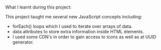 
What I learnt during this project:

This project taught me several new JavaScript concepts including:
- forEach() loops which I used to iterate over arrays of data.
- data attributes to store extra information inside HTML elements.
- I used some CDN's in order to gain access to icons as well as at UUID generator. 
